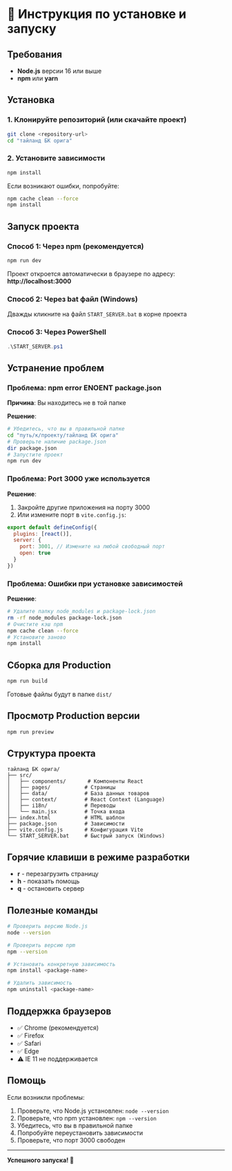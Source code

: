 # 🚀 Инструкция по установке и запуску

## Требования

- **Node.js** версии 16 или выше
- **npm** или **yarn**

## Установка

### 1. Клонируйте репозиторий (или скачайте проект)

```bash
git clone <repository-url>
cd "тайланд БК орига"
```

### 2. Установите зависимости

```bash
npm install
```

Если возникают ошибки, попробуйте:

```bash
npm cache clean --force
npm install
```

## Запуск проекта

### Способ 1: Через npm (рекомендуется)

```bash
npm run dev
```

Проект откроется автоматически в браузере по адресу: **http://localhost:3000**

### Способ 2: Через bat файл (Windows)

Дважды кликните на файл `START_SERVER.bat` в корне проекта

### Способ 3: Через PowerShell

```powershell
.\START_SERVER.ps1
```

## Устранение проблем

### Проблема: npm error ENOENT package.json

**Причина**: Вы находитесь не в той папке

**Решение**:
```bash
# Убедитесь, что вы в правильной папке
cd "путь/к/проекту/тайланд БК орига"
# Проверьте наличие package.json
dir package.json
# Запустите проект
npm run dev
```

### Проблема: Port 3000 уже используется

**Решение**:
1. Закройте другие приложения на порту 3000
2. Или измените порт в `vite.config.js`:

```js
export default defineConfig({
  plugins: [react()],
  server: {
    port: 3001, // Измените на любой свободный порт
    open: true
  }
})
```

### Проблема: Ошибки при установке зависимостей

**Решение**:
```bash
# Удалите папку node_modules и package-lock.json
rm -rf node_modules package-lock.json
# Очистите кэш npm
npm cache clean --force
# Установите заново
npm install
```

## Сборка для Production

```bash
npm run build
```

Готовые файлы будут в папке `dist/`

## Просмотр Production версии

```bash
npm run preview
```

## Структура проекта

```
тайланд БК орига/
├── src/
│   ├── components/       # Компоненты React
│   ├── pages/           # Страницы
│   ├── data/            # База данных товаров
│   ├── context/         # React Context (Language)
│   ├── i18n/            # Переводы
│   └── main.jsx         # Точка входа
├── index.html           # HTML шаблон
├── package.json         # Зависимости
├── vite.config.js       # Конфигурация Vite
└── START_SERVER.bat     # Быстрый запуск (Windows)
```

## Горячие клавиши в режиме разработки

- **r** - перезагрузить страницу
- **h** - показать помощь
- **q** - остановить сервер

## Полезные команды

```bash
# Проверить версию Node.js
node --version

# Проверить версию npm
npm --version

# Установить конкретную зависимость
npm install <package-name>

# Удалить зависимость
npm uninstall <package-name>
```

## Поддержка браузеров

- ✅ Chrome (рекомендуется)
- ✅ Firefox
- ✅ Safari
- ✅ Edge
- ⚠️ IE 11 не поддерживается

## Помощь

Если возникли проблемы:

1. Проверьте, что Node.js установлен: `node --version`
2. Проверьте, что npm установлен: `npm --version`
3. Убедитесь, что вы в правильной папке
4. Попробуйте переустановить зависимости
5. Проверьте, что порт 3000 свободен

---

**Успешного запуска! 🎉**

